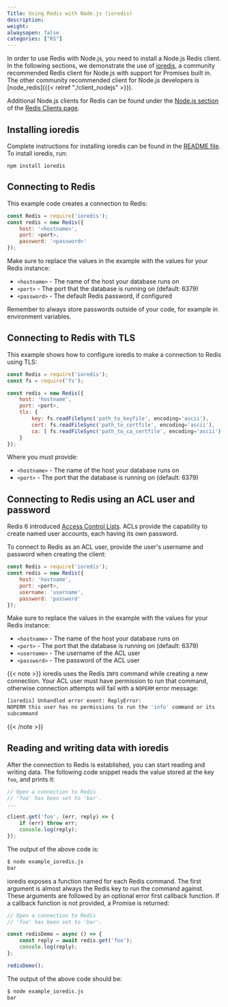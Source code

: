 ```yaml
---
Title: Using Redis with Node.js (ioredis)
description:
weight:
alwaysopen: false
categories: ["RS"]
---
```

In order to use Redis with Node.js, you need to install a Node.js Redis client.
In the following sections, we demonstrate the use of [ioredis](https://github.com/luin/ioredis),
a community recommended Redis client for Node.js with support for Promises built in.
The other community recommended client for Node.js developers is [node_redis]({{< relref "./client_nodejs" >}}).

Additional Node.js clients for Redis can be found under the [Node.js section](https://redis.io/clients#Node.js) of the [Redis Clients page](https://redis.io/clients).

## Installing ioredis

Complete instructions for installing ioredis can be found in the [README file](https://github.com/luin/ioredis/blob/master/README.md).
To install ioredis, run:

    npm install ioredis 

## Connecting to Redis

This example code creates a connection to Redis:

```javascript
const Redis = require('ioredis');
const redis = new Redis({
    host: '<hostname>',
    port: <port>,
    password: '<password>'
});
```

Make sure to replace the values in the example with the values for your Redis instance:

- `<hostname>` - The name of the host your database runs on
- `<port>` - The port that the database is running on (default: 6379)
- `<password>` - The default Redis password, if configured

Remember to always store passwords outside of your code, for example in environment variables.

## Connecting to Redis with TLS

This example shows how to configure ioredis to make a connection to Redis using TLS:

```javascript
const Redis = require('ioredis');
const fs = require('fs');

const redis = new Redis({
    host: 'hostname',
    port: <port>,
    tls: {
        key: fs.readFileSync('path_to_keyfile', encoding='ascii'),
        cert: fs.readFileSync('path_to_certfile', encoding='ascii'),
        ca: [ fs.readFileSync('path_to_ca_certfile', encoding='ascii') ]
    }
});
```

Where you must provide:

- `<hostname>` - The name of the host your database runs on
- `<port>` - The port that the database is running on (default: 6379)

## Connecting to Redis using an ACL user and password

Redis 6 introduced [Access Control Lists](https://redis.io/topics/acl).
ACLs provide the capability to create named user accounts, each having its own password.

To connect to Redis as an ACL user, provide the user's username and password when creating the client:

```javascript
const Redis = require('ioredis');
const redis = new Redis({
    host: 'hostname',
    port: <port>,
    username: 'username',
    password: 'password'
});
```

Make sure to replace the values in the example with the values for your Redis instance:

- `<hostname>` - The name of the host your database runs on
- `<port>` - The port that the database is running on (default: 6379)
- `<username>` - The username of the ACL user
- `<password>` - The password of the ACL user

{{< note >}}
ioredis uses the Redis `INFO` command while creating a new connection.
Your ACL user must have permission to run that command, otherwise connection attempts will fail with a `NOPERM` error message:

```sh
[ioredis] Unhandled error event: ReplyError: 
NOPERM this user has no permissions to run the 'info' command or its 
subcommand
```

{{< /note >}}

## Reading and writing data with ioredis

After the connection to Redis is established, you can start reading and writing data.
The following code snippet reads the value stored at the key `foo`, and prints it:

```javascript
// Open a connection to Redis
// 'foo' has been set to 'bar'.
...

client.get('foo', (err, reply) => {
    if (err) throw err;
    console.log(reply);
});
```

The output of the above code is:

```sh
$ node example_ioredis.js
bar
```

ioredis exposes a function named for each Redis command.
The first argument is almost always the Redis key to run the command against.
These arguments are followed by an optional error first callback function.
If a callback function is not provided, a Promise is returned:

```javascript
// Open a connection to Redis
// 'foo' has been set to 'bar'.

const redisDemo = async () => {
    const reply = await redis.get('foo');
    console.log(reply);
};

redisDemo();
```

The output of the above code should be:

```sh
$ node example_ioredis.js
bar
```
